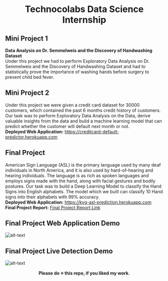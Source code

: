 <div align="center">
  
# Technocolabs Data Science Internship
</div>

## Mini Project 1
<b>Data Analysis on Dr. Semmelweis and the Discovery of Handwashing Dataset</b><br>
Under this project we had to perform Exploratory Data Analysis on Dr. Semmelweis and the Discovery of Handwashing Dataset and had to statistically prove the importance of washing hands before surgery to prevent child bed fever.

## Mini Project 2
Under this project we were given a credit card dataset for 30000 customers, which contained the past 6 months credit history of customers. Our task was to perform Exploratory Data Analysis on the Data, derive valuable insights from the data and build a machine learning model that can predict whether the customer will default next month or not.<br>
<b>Deployed Web Application:</b> https://creditcard-default-predictor.herokuapp.com

## Final Project
American Sign Language (ASL) is the primary language used by many deaf individuals in North America, and it is also used by hard-of-hearing and hearing individuals. The language is as rich as spoken languages and employs signs made with the hand, along with facial gestures and bodily postures. Our task was to build a Deep Learning Model to classify the Hand Signs into English alphabets. The model which we built can classify 10 Hand signs into their alphabets with 99% accuracy.<br>
<b>Deployed Web Application:</b> https://kvg-asl-prediction.herokuapp.com <br>
<b>Final Project Report:</b> [Final Project Report Link](https://github.com/venugopalkadamba/Technocolabs-Data-Science-Internship/blob/master/FINAL%20PROJECT%20REPORT.pdf)

## Final Project Web Application Demo
![alt-text](https://github.com/venugopalkadamba/Technocolabs-Data-Science-Internship/blob/master/Final%20Project/Final_Video.gif)


## Final Project Live Detection Demo
![alt-text](https://github.com/venugopalkadamba/Technocolabs-Data-Science-Internship/blob/master/ASL_Detection.gif)

<div align="center">
  <b>Please do ⭐ this repo, if you liked my work.</b>
</div>
